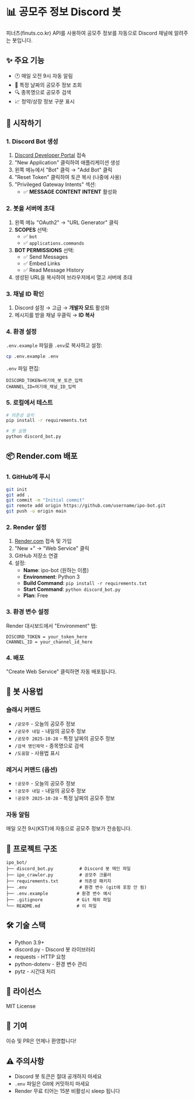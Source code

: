 # 📊 공모주 정보 Discord 봇

피너츠(finuts.co.kr) API를 사용하여 공모주 정보를 자동으로 Discord 채널에 알려주는 봇입니다.

## ✨ 주요 기능

- 🕐 매일 오전 9시 자동 알림
- 📅 특정 날짜의 공모주 정보 조회
- 🔍 종목명으로 공모주 검색
- 📈 청약/상장 정보 구분 표시

## 🚀 시작하기

### 1. Discord Bot 생성

1. [Discord Developer Portal](https://discord.com/developers/applications) 접속
2. "New Application" 클릭하여 애플리케이션 생성
3. 왼쪽 메뉴에서 "Bot" 클릭 → "Add Bot" 클릭
4. "Reset Token" 클릭하여 토큰 복사 (나중에 사용)
5. "Privileged Gateway Intents" 섹션:
   - ✅ **MESSAGE CONTENT INTENT** 활성화

### 2. 봇을 서버에 초대

1. 왼쪽 메뉴 "OAuth2" → "URL Generator" 클릭
2. **SCOPES** 선택:
   - ✅ `bot`
   - ✅ `applications.commands`
3. **BOT PERMISSIONS** 선택:
   - ✅ Send Messages
   - ✅ Embed Links
   - ✅ Read Message History
4. 생성된 URL을 복사하여 브라우저에서 열고 서버에 초대

### 3. 채널 ID 확인

1. Discord 설정 → 고급 → **개발자 모드** 활성화
2. 메시지를 받을 채널 우클릭 → **ID 복사**

### 4. 환경 설정

`.env.example` 파일을 `.env`로 복사하고 설정:

```bash
cp .env.example .env
```

`.env` 파일 편집:

```env
DISCORD_TOKEN=여기에_봇_토큰_입력
CHANNEL_ID=여기에_채널_ID_입력
```

### 5. 로컬에서 테스트

```bash
# 의존성 설치
pip install -r requirements.txt

# 봇 실행
python discord_bot.py
```

## 📦 Render.com 배포

### 1. GitHub에 푸시

```bash
git init
git add .
git commit -m "Initial commit"
git remote add origin https://github.com/username/ipo-bot.git
git push -u origin main
```

### 2. Render 설정

1. [Render.com](https://render.com) 접속 및 가입
2. "New +" → "Web Service" 클릭
3. GitHub 저장소 연결
4. 설정:
   - **Name**: ipo-bot (원하는 이름)
   - **Environment**: Python 3
   - **Build Command**: `pip install -r requirements.txt`
   - **Start Command**: `python discord_bot.py`
   - **Plan**: Free

### 3. 환경 변수 설정

Render 대시보드에서 "Environment" 탭:

```
DISCORD_TOKEN = your_token_here
CHANNEL_ID = your_channel_id_here
```

### 4. 배포

"Create Web Service" 클릭하면 자동 배포됩니다.

## 🤖 봇 사용법

### 슬래시 커맨드

- `/공모주` - 오늘의 공모주 정보
- `/공모주 내일` - 내일의 공모주 정보
- `/공모주 2025-10-28` - 특정 날짜의 공모주 정보
- `/검색 명인제약` - 종목명으로 검색
- `/도움말` - 사용법 표시

### 레거시 커맨드 (옵션)

- `!공모주` - 오늘의 공모주 정보
- `!공모주 내일` - 내일의 공모주 정보
- `!공모주 2025-10-28` - 특정 날짜의 공모주 정보

### 자동 알림

매일 오전 9시(KST)에 자동으로 공모주 정보가 전송됩니다.

## 📁 프로젝트 구조

```
ipo_bot/
├── discord_bot.py          # Discord 봇 메인 파일
├── ipo_crawler.py          # 공모주 크롤러
├── requirements.txt        # 의존성 패키지
├── .env                    # 환경 변수 (git에 포함 안 됨)
├── .env.example           # 환경 변수 예시
├── .gitignore             # Git 제외 파일
└── README.md              # 이 파일
```

## 🛠️ 기술 스택

- Python 3.9+
- discord.py - Discord 봇 라이브러리
- requests - HTTP 요청
- python-dotenv - 환경 변수 관리
- pytz - 시간대 처리

## 📝 라이선스

MIT License

## 🤝 기여

이슈 및 PR은 언제나 환영합니다!

## ⚠️ 주의사항

- Discord 봇 토큰은 절대 공개하지 마세요
- `.env` 파일은 Git에 커밋하지 마세요
- Render 무료 티어는 15분 비활성시 sleep 됩니다
